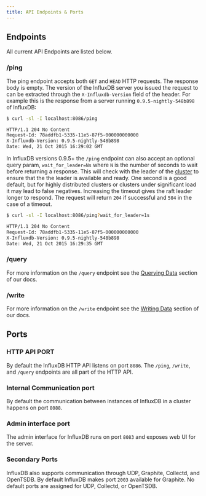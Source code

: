 ```yaml
---
title: API Endpoints & Ports
---
```


## Endpoints

All current API Endpoints are listed below.


### /ping

The ping endpoint accepts both `GET` and `HEAD` HTTP requests. The response body is empty. The version of the InfluxDB server you issued the request to can be extracted through the `X-Influxdb-Version` field of the header. For example this is the response from a server running `0.9.5-nightly-548b898` of InfluxDB:

```sh
$ curl -sl -I localhost:8086/ping

HTTP/1.1 204 No Content
Request-Id: 78addfb1-5335-11e5-87f5-000000000000
X-Influxdb-Version: 0.9.5-nightly-548b898
Date: Wed, 21 Oct 2015 16:29:02 GMT
```

In InfluxDB versions 0.9.5+ the `/ping` endpoint can also accept an optional query param, `wait_for_leader=Ns` where `N` is the number of seconds to wait before returning a response. This will check with the leader of the [cluster](/docs/v0.9/concepts/glossary.html#cluster) to ensure that the the leader is available and ready. One second is a good default, but for highly distributed clusters or clusters under significant load it may lead to false negatives. Increasing the timeout gives the raft leader longer to respond. The request will return `204` if successful and `504` in the case of a timeout.

```sh
$ curl -sl -I localhost:8086/ping?wait_for_leader=1s

HTTP/1.1 204 No Content
Request-Id: 78addfb1-5335-11e5-87f5-000000000000
X-Influxdb-Version: 0.9.5-nightly-548b898
Date: Wed, 21 Oct 2015 16:29:35 GMT
```

### /query
For more information on the `/query` endpoint see the [Querying Data](/docs/v0.9/guides/querying_data.html) section of our docs.

### /write
For more information on the `/write` endpoint see the [Writing Data](/docs/v0.9/guides/writing_data.html) section of our docs.

## Ports

### HTTP API PORT

By default the InfluxDB HTTP API listens on port `8086`. The `/ping`, `/write`, and `/query` endpoints are all part of the HTTP API.

### Internal Communication port

By default the communication between instances of InfluxDB in a cluster happens on port `8088`.

### Admin interface port

The admin interface for InfluxDB runs on port `8083` and exposes web UI for the server.

### Secondary Ports

InfluxDB also supports communication through UDP, Graphite, Collectd, and OpenTSDB. By default InfluxDB makes port `2003` available for Graphite. No default ports are assigned for UDP, Collectd, or OpenTSDB.


